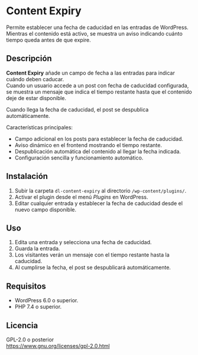 # Content Expiry

Permite establecer una fecha de caducidad en las entradas de WordPress.  
Mientras el contenido está activo, se muestra un aviso indicando cuánto tiempo queda antes de que expire.  

## Descripción

**Content Expiry** añade un campo de fecha a las entradas para indicar cuándo deben caducar.  
Cuando un usuario accede a un post con fecha de caducidad configurada, se muestra un mensaje que indica el tiempo restante hasta que el contenido deje de estar disponible.  

Cuando llega la fecha de caducidad, el post se despublica automáticamente.  

Características principales:
- Campo adicional en los posts para establecer la fecha de caducidad.  
- Aviso dinámico en el frontend mostrando el tiempo restante.  
- Despublicación automática del contenido al llegar la fecha indicada.  
- Configuración sencilla y funcionamiento automático.  

## Instalación

1. Subir la carpeta `dl-content-expiry` al directorio `/wp-content/plugins/`.  
2. Activar el plugin desde el menú *Plugins* en WordPress.  
3. Editar cualquier entrada y establecer la fecha de caducidad desde el nuevo campo disponible.  

## Uso

1. Edita una entrada y selecciona una fecha de caducidad.  
2. Guarda la entrada.  
3. Los visitantes verán un mensaje con el tiempo restante hasta la caducidad.  
4. Al cumplirse la fecha, el post se despublicará automáticamente.  

## Requisitos

- WordPress 6.0 o superior.  
- PHP 7.4 o superior.  

## Licencia

GPL-2.0 o posterior  
https://www.gnu.org/licenses/gpl-2.0.html

